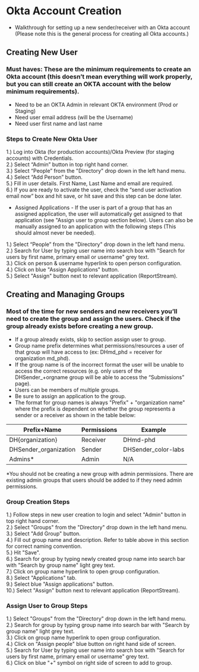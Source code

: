 # Okta Account Creation

- Walkthrough for setting up a new sender/receiver with an Okta account (Please note this is the general process for creating all Okta accounts.)

## Creating New User
### Must haves: These are the minimum requirements to create an Okta account (this doesn’t mean everything will work properly, but you can still create an OKTA account with the below minimum requirements).
- Need to be an OKTA Admin in relevant OKTA environment (Prod or Staging)
- Need user email address (will be the Username)
- Need user first name and last name

### Steps to Create New Okta User 

1.) Log into Okta (for production accounts)/Okta Preview (for staging accounts) with Credentials.<br>
2.) Select “Admin” button in top right hand corner.<br>
3.) Select “People” from the "Directory" drop down in the left hand menu.<br>
4.) Select “Add Person” button.<br>
5.) Fill in user details. First Name, Last Name and email are required.<br>
6.) If you are ready to activate the user, check the “send user activation email now” box and hit save, or hit save and this step can be done later.

- Assigned Applications - If the user is part of a group that has an assigned application, the user will automatically get assigned to that application (see "Assign user to group section below). Users can also be manually assigned to an application with the following steps (This should almost never be needed).<br>

1.) Select “People” from the "Directory" drop down in the left hand menu.<br>
2.) Search for User by typing user name into search box with "Search for users by first name, primary email or username" grey text.<br>
3.) Click on person & username hyperlink to open person configuration.<br>
4.) Click on blue "Assign Applications" button.<br>
5.) Select "Assign" button next to relevant application (ReportStream).

## Creating and Managing Groups

### Most of the time for new senders and new receivers you’ll need to create the group and assign the users. Check if the group already exists before creating a new group.
- If a group already exists, skip to section assign user to group.
- Group name prefix determines what permissions/resources a user of that group will have access to (ex: DHmd_phd = receiver for organization md_phd).
- If the group name is of the incorrect format the user will be unable to access the correct resources (e.g. only users of the DHSender_+orgname group will be able to access the “Submissions” page).
- Users can be members of multiple groups.
- Be sure to assign an application to the group.
- The format for group names is always "Prefix" + "organization name" where the prefix is dependent on whether the group represents a sender or a receiver as shown in the table below:

| Prefix+Name           | Permissions | Example             |
|-----------------------|-------------|---------------------|
| DH{organization}      | Receiver    | DHmd-phd            |
| DHSender_organization | Sender      | DHSender_color-labs |
| Admins*               | Admin       | N/A                 |
*You should not be creating a new group with admin permissions. There are existing admin groups that users should be added to if they need admin permissions.

### Group Creation Steps

1.) Follow steps in new user creation to login and select "Admin" button in top right hand corner.<br>
2.) Select "Groups" from the "Directory" drop down in the left hand menu.<br>
3.) Select "Add Group" button.<br>
4.) Fill out group name and description. Refer to table above in this section for correct naming convention.<br>
5.) Hit "Save".<br>
6.) Search for group by typing newly created group name into search bar with "Search by group name" light grey text.<br>
7.) Click on group name hyperlink to open group configuration.<br>
8.) Select "Applications" tab.<br>
9.) Select blue "Assign applications" button.<br>
10.) Select "Assign" button next to relevant application (ReportStream).


### Assign User to Group Steps

1.) Select "Groups" from the "Directory" drop down in the left hand menu.<br>
2.) Search for group by typing group name into search bar with "Search by group name" light grey text.<br>
3.) Click on group name hyperlink to open group configuration.<br>
4.) Click on "Assign people" blue button on right hand side of screen.<br>
5.) Search for User by typing user name into search box with "Search for users by first name, primary email or username" grey text.<br>
6.) Click on blue "+" symbol on right side of screen to add to group.